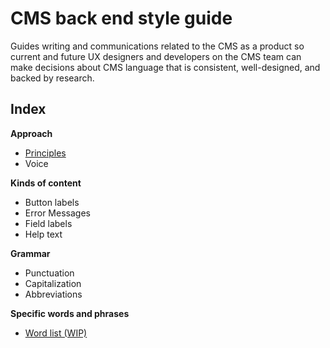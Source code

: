 # CMS back end style guide

Guides writing and communications related to the CMS as a product so current and future UX designers and developers on the CMS team can make decisions about CMS language that is consistent, well-designed, and backed by research.

## Index

**Approach**
- [Principles](https://github.com/department-of-veterans-affairs/va.gov-team/blob/master/platform/cms/ux-writing/CMS-back-end-style-guide/principles.md)
- Voice

**Kinds of content**
- Button labels
- Error Messages
- Field labels
- Help text

**Grammar**
- Punctuation
- Capitalization
- Abbreviations

**Specific words and phrases**
- [Word list (WIP)](https://airtable.com/invite/l?inviteId=invPtEMyH5nFr8AUD&inviteToken=85a9f78aeed3e2ccf9e7e2cffae57418a00203968f984a4f6ceece207ba5905d)
